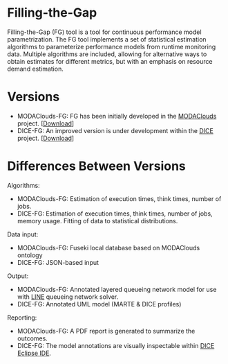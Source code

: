 # Filling-the-Gap

Filling-the-Gap (FG) tool is a tool for continuous performance model parametrization. The FG tool implements a set of statistical estimation algorithms to parameterize performance models from runtime monitoring data. Multiple algorithms are included, allowing for alternative ways to obtain estimates for different metrics, but with an emphasis on resource demand estimation. 

# Versions
* MODAClouds-FG: FG has been initially developed in the [MODAClouds](http://www.modaclouds.eu) project. [[Download](projects/modaclouds)]
* DICE-FG: An improved version is under development within the [DICE](http://www.dice-h2020.eu) project. [[Download](https://github.com/dice-project/DICE-Enhancement-FG)]

# Differences Between Versions

Algorithms:
* MODAClouds-FG: Estimation of execution times, think times, number of jobs. 
* DICE-FG: Estimation of execution times, think times, number of jobs, memory usage. Fitting of data to statistical distributions.

Data input:
* MODAClouds-FG: Fuseki local database based on MODAClouds ontology
* DICE-FG: JSON-based input

Output:
* MODAClouds-FG: Annotated layered queueing network model for use with [LINE](line-solver.sf.net) queueing network solver.
* DICE-FG: Annotated UML model (MARTE & DICE profiles) 

Reporting:
* MODAClouds-FG: A PDF report is generated to summarize the outcomes.
* DICE-FG: The model annotations are visually inspectable within [DICE Eclipse IDE](https://github.com/dice-project/DICE-Platform).
